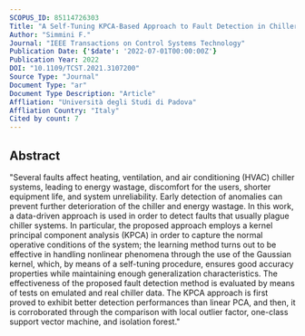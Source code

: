 ```yaml
---
SCOPUS_ID: 85114726303
Title: "A Self-Tuning KPCA-Based Approach to Fault Detection in Chiller Systems"
Author: "Simmini F."
Journal: "IEEE Transactions on Control Systems Technology"
Publication Date: {'$date': '2022-07-01T00:00:00Z'}
Publication Year: 2022
DOI: "10.1109/TCST.2021.3107200"
Source Type: "Journal"
Document Type: "ar"
Document Type Description: "Article"
Affliation: "Università degli Studi di Padova"
Affliation Country: "Italy"
Cited by count: 7
---
```


## Abstract
"Several faults affect heating, ventilation, and air conditioning (HVAC) chiller systems, leading to energy wastage, discomfort for the users, shorter equipment life, and system unreliability. Early detection of anomalies can prevent further deterioration of the chiller and energy wastage. In this work, a data-driven approach is used in order to detect faults that usually plague chiller systems. In particular, the proposed approach employs a kernel principal component analysis (KPCA) in order to capture the normal operative conditions of the system; the learning method turns out to be effective in handling nonlinear phenomena through the use of the Gaussian kernel, which, by means of a self-tuning procedure, ensures good accuracy properties while maintaining enough generalization characteristics. The effectiveness of the proposed fault detection method is evaluated by means of tests on emulated and real chiller data. The KPCA approach is first proved to exhibit better detection performances than linear PCA, and then, it is corroborated through the comparison with local outlier factor, one-class support vector machine, and isolation forest."
